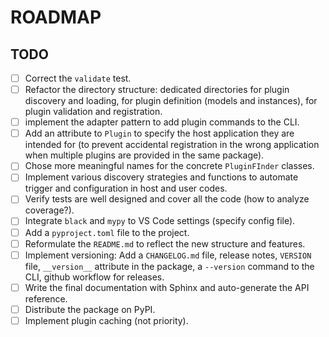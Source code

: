 # ROADMAP

## TODO

- [ ] Correct the `validate` test.
- [ ] Refactor the directory structure: dedicated directories for plugin discovery and loading, for
  plugin definition (models and instances), for plugin validation and registration.
- [ ] implement the adapter pattern to add plugin commands to the CLI.
- [ ] Add an attribute to `Plugin` to specify the host application they are intended for (to
  prevent accidental registration in the wrong application when multiple plugins are provided in the same package).
- [ ] Chose more meaningful names for the concrete `PluginFInder` classes.
- [ ] Implement various discovery strategies and functions to automate trigger and configuration in
  host and user codes.
- [ ] Verify tests are well designed and cover all the code (how to analyze coverage?).
- [ ] Integrate `black` and `mypy` to VS Code settings (specify config file).
- [ ] Add a `pyproject.toml` file to the project.
- [ ] Reformulate the `README.md` to reflect the new structure and features.
- [ ] Implement versioning: Add a `CHANGELOG.md` file, release notes, `VERSION` file, `__version__`
  attribute in the package, a `--version` command to the CLI, github workflow for releases.
- [ ] Write the final documentation with Sphinx and auto-generate the API reference.
- [ ] Distribute the package on PyPI.
- [ ] Implement plugin caching (not priority).

